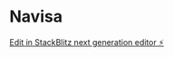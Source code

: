 # Navisa

[Edit in StackBlitz next generation editor ⚡️](https://stackblitz.com/~/github.com/Techskilluk/Navisa)